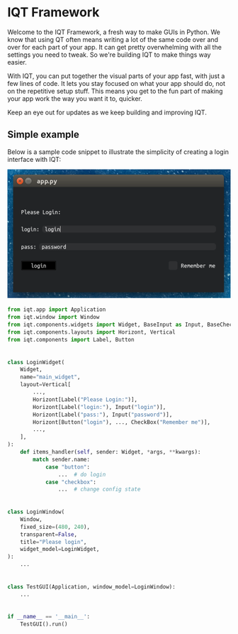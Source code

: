 
# IQT Framework

Welcome to the IQT Framework, a fresh way to make GUIs in Python. We know that using QT often means writing a lot of the same code over and over for each part of your app. It can get pretty overwhelming with all the settings you need to tweak. So we're building IQT to make things way easier.

With IQT, you can put together the visual parts of your app fast, with just a few lines of code. It lets you stay focused on what your app should do, not on the repetitive setup stuff. This means you get to the fun part of making your app work the way you want it to, quicker.

Keep an eye out for updates as we keep building and improving IQT.
## Simple example

Below is a sample code snippet to illustrate the simplicity of creating a login interface with IQT:

<p align="center">
  <img src="example/view.png" alt="Login Interface Preview">
</p>

```python
from iqt.app import Application
from iqt.window import Window
from iqt.components.widgets import Widget, BaseInput as Input, BaseCheckBox as CheckBox
from iqt.components.layouts import Horizont, Vertical
from iqt.components import Label, Button


class LoginWidget(
    Widget,
    name="main_widget",
    layout=Vertical[
        ...,
        Horizont[Label("Please Login:")],
        Horizont[Label("login:"), Input("login")],
        Horizont[Label("pass:"), Input("password")],
        Horizont[Button("login"), ..., CheckBox("Remember me")],
        ...,
    ],
):
    def items_handler(self, sender: Widget, *args, **kwargs):
        match sender.name:
            case "button":
                ...  # do login
            case "checkbox":
                ...  # change config state


class LoginWindow(
    Window,
    fixed_size=(480, 240),
    transparent=False,
    title="Please login",
    widget_model=LoginWidget,
):
    ...


class TestGUI(Application, window_model=LoginWindow):
    ...


if __name__ == '__main__':
    TestGUI().run()
```
